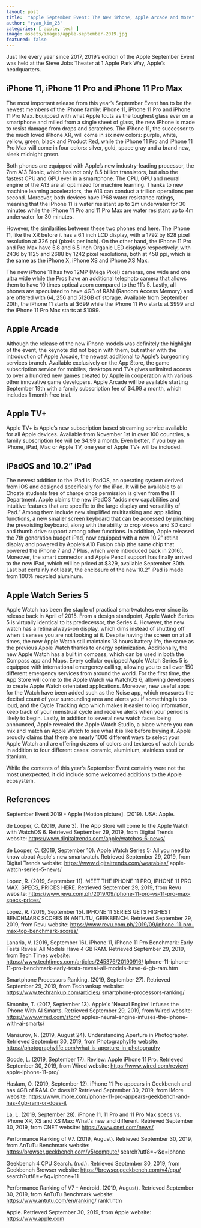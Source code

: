 ```yaml
---
layout: post
title:  "Apple September Event: The New iPhone, Apple Arcade and More"
author: "ryan_kim_23"
categories: [ apple, tech ]
image: assets/images/apple-september-2019.jpg
featured: false
---
```

Just like every year since 2017, 2019’s edition of the Apple September Event was held at the Steve Jobs Theater at 1 Apple Park Way, Apple’s headquarters. 

## iPhone 11, iPhone 11 Pro and iPhone 11 Pro Max
The most important release from this year’s September Event has to be the newest members of the iPhone family: iPhone 11, iPhone 11 Pro and iPhone 11 Pro Max. Equipped with what Apple touts as the toughest glass ever on a smartphone and milled from a single sheet of glass, the new iPhone is made to resist damage from drops and scratches. The iPhone 11, the successor to the much loved iPhone XR, will come in six new colors: purple, white, yellow, green, black and Product Red, while the iPhone 11 Pro and iPhone 11 Pro Max will come in four colors: silver, gold, space gray and a brand new, sleek midnight green. 

Both phones are equipped with Apple’s new industry-leading processor, the 7nm A13 Bionic, which has not only 8.5 billion transistors, but also the fastest CPU and GPU ever in a smartphone. The CPU, GPU and neural engine of the A13 are all optimized for machine learning. Thanks to new machine learning accelerators, the A13 can conduct a trillion operations per second. Moreover, both devices have IP68 water resistance ratings, meaning that the iPhone 11 is water resistant up to 2m underwater for 30 minutes while the iPhone 11 Pro and 11 Pro Max are water resistant up to 4m underwater for 30 minutes. 

However, the similarities between these two phones end here. The iPhone 11, like the XR before it has a 6.1 inch LCD display, with a 1792 by 828 pixel resolution at 326 ppi (pixels per inch). On the other hand, the iPhone 11 Pro and Pro Max have 5.8 and 6.5 inch Organic LED displays respectively, with 2436 by 1125 and 2688 by 1242 pixel resolutions, both at 458 ppi, which is the same as the iPhone X, iPhone XS and iPhone XS Max. 

The new iPhone 11 has two 12MP (Mega Pixel) cameras, one wide and one ultra wide while the Pros have an additional telephoto camera that allows them to have 10 times optical zoom compared to the 11’s 5. Lastly, all phones are speculated to have 4GB of RAM (Random Access Memory) and are offered with 64, 256 and 512GB of storage. Available from September 20th, the iPhone 11 starts at $699 while the iPhone 11 Pro starts at $999 and the iPhone 11 Pro Max starts at $1099.

## Apple Arcade
Although the release of the new iPhone models was definitely the highlight of the event, the keynote did not begin with them, but rather with the introduction of Apple Arcade, the newest additional to Apple’s burgeoning services branch. Available exclusively on the App Store, the game subscription service for mobiles, desktops and TVs gives unlimited access to over a hundred new games created by Apple in cooperation with various other innovative game developers. Apple Arcade will be available starting September 19th with a family subscription fee of $4.99 a month, which includes 1 month free trial.

## Apple TV+
Apple TV+ is Apple’s new subscription based streaming service available for all Apple devices. Available from November 1st in over 100 countries, a family subscription fee will be $4.99 a month. Even better, if you buy an iPhone, iPad, Mac or Apple TV, one year of Apple TV+ will be included. 

## iPadOS and 10.2” iPad
The newest addition to the iPad is iPadOS, an operating system derived from iOS and designed specifically for the iPad. It will be available to all Choate students free of charge once permission is given from the IT Department. Apple claims the new iPadOS “adds new capabilities and intuitive features that are specific to the large display and versatility of iPad.” Among them include new simplified multitasking and app sliding functions, a new smaller screen keyboard that can be accessed by pinching the preexisting keyboard, along with the ability to crop videos and SD card and thumb drive support among other functions. In addition, Apple released the 7th generation budget iPad, now equipped with a new 10.2” retina display and powered by Apple’s A10 Fusion chip (the same chip that powered the iPhone 7 and 7 Plus, which were introduced back in 2016). Moreover, the smart connector and Apple Pencil support has finally arrived to the new iPad, which will be priced at $329, available September 30th. Last but certainly not least, the enclosure of the new 10.2” iPad is made from 100% recycled aluminum.

## Apple Watch  Series 5
Apple Watch has been the staple of practical smartwatches ever since its release back in April of 2015. From a design standpoint, Apple Watch Series 5 is virtually identical to its predecessor, the Series 4. However, the new watch has a retina always-on display, which dims instead of shutting off when it senses you are not looking at it. Despite having the screen on at all times, the new Apple Watch still maintains 18 hours battery life, the same as the previous Apple Watch thanks to energy optimization. Additionally, the new Apple Watch has a built in compass, which can be used in both the Compass app and Maps. Every cellular equipped Apple Watch Series 5 is equipped with international emergency calling, allowing you to call over 150 different emergency services from around the world. For the first time, the App Store will come to the Apple Watch via WatchOS 6, allowing developers to create Apple Watch orientated applications. Moreover, new useful apps for the Watch have been added such as the Noise app, which measures the decibel count of your surrounding area and alerts you if something is too loud, and the Cycle Tracking App which makes it easier to log information, keep track of your menstrual cycle and receive alerts when your period is likely to begin. Lastly, in addition to several new watch faces being announced, Apple revealed the Apple Watch Studio, a place where you can mix and match an Apple Watch to see what it is like before buying it. Apple proudly claims that there are nearly 1000 different ways to select your Apple Watch and are offering dozens of colors and textures of watch bands in addition to four different cases: ceramic, aluminium, stainless steel or titanium.

While the contents of this year’s September Event certainly were not the most unexpected, it did include some welcomed additions to the Apple ecosystem. 

 
## References
September Event 2019 - Apple [Motion picture]. (2019). USA: Apple. 

de Looper, C. (2019, June 3). The App Store will come to the Apple Watch with
     WatchOS 6. Retrieved September 29, 2019, from Digital Trends website:
     https://www.digitaltrends.com/apple/watchos-6-news/ 

de Looper, C. (2019, September 10). Apple Watch Series 5: All you need to know
     about Apple's new smartwatch. Retrieved September 29, 2019, from Digital
     Trends website: https://www.digitaltrends.com/wearables/
     apple-watch-series-5-news/

Lopez, R. (2019, September 11). MEET THE IPHONE 11 PRO, IPHONE 11 PRO MAX.
     SPECS, PRICES HERE. Retrieved September 29, 2019, from Revu website:
     https://www.revu.com.ph/2019/09/iphone-11-pro-vs-11-pro-max-specs-prices/ 

Lopez, R. (2019, September 15). IPHONE 11 SERIES GETS HIGHEST BENCHMARK SCORES IN ANTUTU, GEEKBENCH. Retrieved September 29, 2019, from Revu website:
     https://www.revu.com.ph/2019/09/iphone-11-pro-max-top-benchmark-scores/ 

Lanaria, V. (2019, September 16). iPhone 11, iPhone 11 Pro Benchmark: Early
     Tests Reveal All Models Have 4 GB RAM. Retrieved September 29, 2019, from
     Tech Times website: https://www.techtimes.com/articles/245376/20190916/
     Iphone-11-iphone-11-pro-benchmark-early-tests-reveal-all-models-have-4-gb-ram.htm

Smartphone Processors Ranking. (2019, September 27). Retrieved September 29,
     2019, from Techrankup website: https://www.techrankup.com/articles/
     smartphone-processors-ranking/ 

Simonite, T. (2017, September 13). Apple's 'Neural Engine' Infuses the iPhone
     With AI Smarts. Retrieved September 29, 2019, from Wired website:
     https://www.wired.com/story/
     apples-neural-engine-infuses-the-iphone-with-ai-smarts/

Mansurov, N. (2019, August 24). Understanding Aperture in Photography. Retrieved
     September 30, 2019, from Photographylife website:
     https://photographylife.com/what-is-aperture-in-photography


Goode, L. (2019, September 17). Review: Apple iPhone 11 Pro. Retrieved September
     30, 2019, from Wired website: https://www.wired.com/review/
     apple-iphone-11-pro/

Haslam, O. (2019, September 12). iPhone 11 Pro appears in Geekbench and has 4GB
     of RAM. Or does it? Retrieved September 30, 2019, from iMore website:
     https://www.imore.com/iphone-11-pro-appears-geekbench-and-has-4gb-ram-or-does-it 

La, L. (2019, September 28). iPhone 11, 11 Pro and 11 Pro Max specs vs. iPhone
     XR, XS and XS Max: What's new and different. Retrieved September 30, 2019,
     from CNET website: https://www.cnet.com/news/ 

Performance Ranking of V7. (2019, August). Retrieved September 30, 2019, from
     AnTuTu Benchmark website: https://browser.geekbench.com/v5/compute/
     search?utf8=✓&q=iphone 

Geekbench 4 CPU Search. (n.d.). Retrieved September 30, 2019, from Geekbench
     Browser website: https://browser.geekbench.com/v4/cpu/
     search?utf8=✓&q=iphone+11

Performance Ranking of V7 - Android. (2019, August). Retrieved September 30,
     2019, from AnTuTu Benchmark website: https://www.antutu.com/en/ranking/
     rank1.htm 

Apple. Retrieved September 30, 2019, from Apple website:
     https://www.apple.com 


